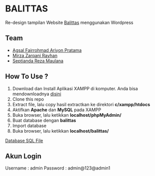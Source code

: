 # BALITTAS
Re-design tampilan Website [Balittas](http://balittas.litbang.pertanian.go.id/index.php/id/) menggunakan Wordpress

## Team
- [Agsal Fairrohmad Ariyon Pratama](https://github.com/AgsalAee)
- [Mirza Zarqani Rayhan](https://github.com/mirzarayhan)
- [Septianda Reza Maulana](https://github.com/SeptiandaRezaMaulana)

## How To Use ?
1. Download dan Install Aplikasi XAMPP di komputer. Anda bisa mendownloadnya [disini](https://www.apachefriends.org/download.html)
2. Clone this repo
3. Extract file, lalu copy hasil extractkan ke direktori **c/xampp/htdocs**
4. Aktifkan **Apache** dan **MySQL** pada XAMPP
5. Buka browser, lalu ketikkan **localhost/phpMyAdmin/**
6. Buat database dengan **balittas**
7. Import database
8. Buka browser, lalu ketikkan **localhost/balittas/**

[Database SQL File](https://github.com/SeptiandaRezaMaulana/balittas/tree/main/Database)

## Akun Login
Username : admin
Password : admin@123@admin1
